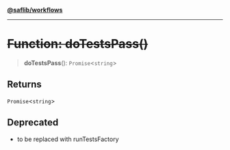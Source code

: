 [**@saflib/workflows**](../index.md)

***

# ~~Function: doTestsPass()~~

> **doTestsPass**(): `Promise`\<`string`\>

## Returns

`Promise`\<`string`\>

## Deprecated

- to be replaced with runTestsFactory
